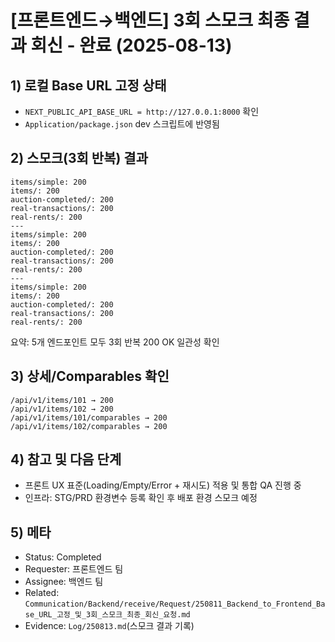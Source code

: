 # [프론트엔드→백엔드] 3회 스모크 최종 결과 회신 - 완료 (2025-08-13)

## 1) 로컬 Base URL 고정 상태

- `NEXT_PUBLIC_API_BASE_URL = http://127.0.0.1:8000` 확인
- `Application/package.json` dev 스크립트에 반영됨

## 2) 스모크(3회 반복) 결과

```
items/simple: 200
items/: 200
auction-completed/: 200
real-transactions/: 200
real-rents/: 200
---
items/simple: 200
items/: 200
auction-completed/: 200
real-transactions/: 200
real-rents/: 200
---
items/simple: 200
items/: 200
auction-completed/: 200
real-transactions/: 200
real-rents/: 200
```

요약: 5개 엔드포인트 모두 3회 반복 200 OK 일관성 확인

## 3) 상세/Comparables 확인

```
/api/v1/items/101 → 200
/api/v1/items/102 → 200
/api/v1/items/101/comparables → 200
/api/v1/items/102/comparables → 200
```

## 4) 참고 및 다음 단계

- 프론트 UX 표준(Loading/Empty/Error + 재시도) 적용 및 통합 QA 진행 중
- 인프라: STG/PRD 환경변수 등록 확인 후 배포 환경 스모크 예정

## 5) 메타

- Status: Completed
- Requester: 프론트엔드 팀
- Assignee: 백엔드 팀
- Related: `Communication/Backend/receive/Request/250811_Backend_to_Frontend_Base_URL_고정_및_3회_스모크_최종_회신_요청.md`
- Evidence: `Log/250813.md`(스모크 결과 기록)
